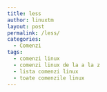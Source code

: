 ```yaml
---
title: less
author: linuxtm
layout: post
permalink: /less/
categories:
  - Comenzi
tags:
  - comenzi linux
  - comenzi linux de la a la z
  - lista comenzi linux
  - toate comenzile linux
---
```

